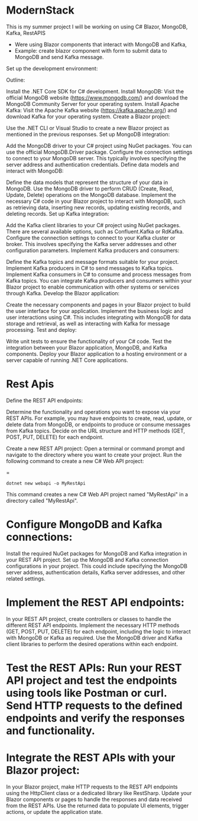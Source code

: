 # ModernStack
This is my summer project I will be working on using C# Blazor, MongoDB, Kafka, RestAPIS
- Were using Blazor components that interact with MongoDB and Kafka, 
- Example: create blazor component with form to submit data to MongoDB and send Kafka message.

Set up the development environment:

Outline: 

Install the .NET Core SDK for C# development.
Install MongoDB: Visit the official MongoDB website (https://www.mongodb.com/) and download the MongoDB Community Server for your operating system.
Install Apache Kafka: Visit the Apache Kafka website (https://kafka.apache.org/) and download Kafka for your operating system.
Create a Blazor project:

Use the .NET CLI or Visual Studio to create a new Blazor project as mentioned in the previous responses.
Set up MongoDB integration:

Add the MongoDB driver to your C# project using NuGet packages. You can use the official MongoDB.Driver package.
Configure the connection settings to connect to your MongoDB server. This typically involves specifying the server address and authentication credentials.
Define data models and interact with MongoDB:

Define the data models that represent the structure of your data in MongoDB.
Use the MongoDB driver to perform CRUD (Create, Read, Update, Delete) operations on the MongoDB database.
Implement the necessary C# code in your Blazor project to interact with MongoDB, such as retrieving data, inserting new records, updating existing records, and deleting records.
Set up Kafka integration:

Add the Kafka client libraries to your C# project using NuGet packages. There are several available options, such as Confluent.Kafka or RdKafka.
Configure the connection settings to connect to your Kafka cluster or broker. This involves specifying the Kafka server addresses and other configuration parameters.
Implement Kafka producers and consumers:

Define the Kafka topics and message formats suitable for your project.
Implement Kafka producers in C# to send messages to Kafka topics.
Implement Kafka consumers in C# to consume and process messages from Kafka topics.
You can integrate Kafka producers and consumers within your Blazor project to enable communication with other systems or services through Kafka.
Develop the Blazor application:

Create the necessary components and pages in your Blazor project to build the user interface for your application.
Implement the business logic and user interactions using C#. This includes integrating with MongoDB for data storage and retrieval, as well as interacting with Kafka for message processing.
Test and deploy:

Write unit tests to ensure the functionality of your C# code.
Test the integration between your Blazor application, MongoDB, and Kafka components.
Deploy your Blazor application to a hosting environment or a server capable of running .NET Core applications.

# Rest Apis
Define the REST API endpoints:

Determine the functionality and operations you want to expose via your REST APIs. For example, you may have endpoints to create, read, update, or delete data from MongoDB, or endpoints to produce or consume messages from Kafka topics. Decide on the URL structure and HTTP methods (GET, POST, PUT, DELETE) for each endpoint.

Create a new REST API project: 
Open a terminal or command prompt and navigate to the directory where you want to create your project.
Run the following command to create a new C# Web API project:

=
```
dotnet new webapi -o MyRestApi
```
This command creates a new C# Web API project named "MyRestApi" in a directory called "MyRestApi".


# Configure MongoDB and Kafka connections:
Install the required NuGet packages for MongoDB and Kafka integration in your REST API project.
Set up the MongoDB and Kafka connection configurations in your project. This could include specifying the MongoDB server address, authentication details, Kafka server addresses, and other related settings.

# Implement the REST API endpoints:
In your REST API project, create controllers or classes to handle the different REST API endpoints.
Implement the necessary HTTP methods (GET, POST, PUT, DELETE) for each endpoint, including the logic to interact with MongoDB or Kafka as required.
Use the MongoDB driver and Kafka client libraries to perform the desired operations within each endpoint.

# Test the REST APIs: Run your REST API project and test the endpoints using tools like Postman or curl. Send HTTP requests to the defined endpoints and verify the responses and functionality.

# Integrate the REST APIs with your Blazor project: 
In your Blazor project, make HTTP requests to the REST API endpoints using the HttpClient class or a dedicated library like RestSharp.
Update your Blazor components or pages to handle the responses and data received from the REST APIs.
Use the returned data to populate UI elements, trigger actions, or update the application state.
